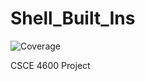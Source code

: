 # Shell_Built_Ins
![Coverage](https://img.shields.io/badge/Coverage-95.3%25-brightgreen)
 
 CSCE 4600 Project
